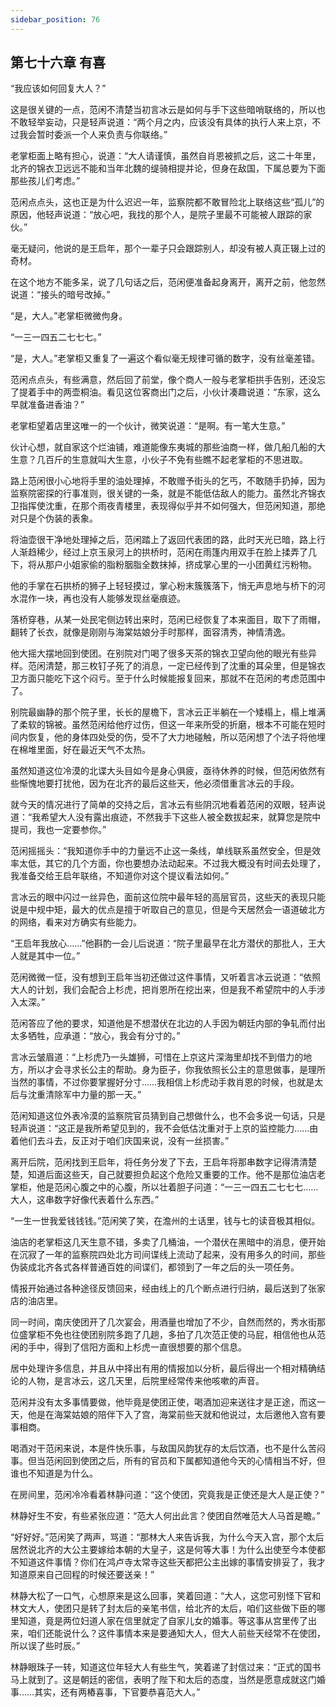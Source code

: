 ```yaml
---
sidebar_position: 76
---
```


## 第七十六章 **有喜**

“我应该如何回复大人？”

这是很关键的一点，范闲不清楚当初言冰云是如何与手下这些暗哨联络的，所以也不敢轻举妄动，只是轻声说道：“两个月之内，应该没有具体的执行人来上京，不过我会暂时委派一个人来负责与你联络。”

老掌柜面上略有担心，说道：“大人请谨慎，虽然自肖恩被抓之后，这二十年里，北齐的锦衣卫远远不能和当年北魏的缇骑相提并论，但身在敌国，下属总要为下面那些孩儿们考虑。”

范闲点点头，这也正是为什么迟迟一年，监察院都不敢冒险北上联络这些“孤儿”的原因，他轻声说道：“放心吧，我找的那个人，是院子里最不可能被人跟踪的家伙。”

毫无疑问，他说的是王启年，那个一辈子只会跟踪别人，却没有被人真正辍上过的奇材。

在这个地方不能多呆，说了几句话之后，范闲便准备起身离开，离开之前，他忽然说道：“接头的暗号改掉。”

“是，大人。”老掌柜微微佝身。

“一三一四五二七七七。”

“是，大人。”老掌柜又重复了一遍这个看似毫无规律可循的数字，没有丝毫差错。

范闲点点头，有些满意，然后回了前堂，像个商人一般与老掌柜拱手告别，还没忘了提着手中的两壶桐油。看见这位客商出门之后，小伙计凑趣说道：“东家，这么早就准备进香油？”

老掌柜望着店里这唯一的一个伙计，微笑说道：“是啊。有一笔大生意。”

伙计心想，就自家这个烂油铺，难道能像东夷城的那些油商一样，做几船几船的大生意？几百斤的生意就叫大生意，小伙子不免有些瞧不起老掌柜的不思进取。

路上范闲很小心地将手里的油处理掉，不敢赠予街头的乞丐，不敢随手扔掉，因为监察院密探的行事准则，很关键的一条，就是不能低估敌人的能力。虽然北齐锦衣卫指挥使沈重，在那个雨夜青楼里，表现得似乎并不如何强大，但范闲知道，那绝对只是个伪装的表象。

将油壶很干净地处理掉之后，范闲踏上了返回代表团的路，此时天光已暗，路上行人渐趋稀少，经过上京玉泉河上的拱桥时，范闲在雨篷内用双手在脸上揉弄了几下，将从那户小姐家偷的脂粉胭脂全数抹掉，挤成掌心里的一小团黄红污粉物。

他的手掌在石拱桥的狮子上轻轻摸过，掌心粉末簇簇落下，悄无声息地与桥下的河水混作一块，再也没有人能够发现丝毫痕迹。

落桥穿巷，从某一处民宅侧边转出来时，范闲已经恢复了本来面目，取下了雨帽，翻转了长衣，就像是刚刚与海棠姑娘分手时那样，面容清秀，神情清逸。

他大摇大摆地回到使团。在别院对门喝了很多天茶的锦衣卫望向他的眼光有些异样。范闲清楚，那三枚钉子死了的消息，一定已经传到了沈重的耳朵里，但是锦衣卫方面只能吃下这个闷亏。至于什么时候能报复回来，那就不在范闲的考虑范围中了。

别院最幽静的那个院子里，长长的屋檐下，言冰云正半躺在一个矮榻上，榻上堆满了柔软的锦被。虽然范闲给他疗过伤，但这一年来所受的折磨，根本不可能在短时间内恢复，他的身体四处受的伤，受不了大力地碰触，所以范闲想了个法子将他埋在棉堆里面，好在最近天气不太热。

虽然知道这位冷漠的北谍大头目如今是身心俱疲，亟待休养的时候，但范闲依然有些惭愧地要打扰他，因为在北齐的最后这些天，他必须借重言冰云的手段。

就今天的情况进行了简单的交持之后，言冰云有些阴沉地看着范闲的双眼，轻声说道：“我希望大人没有露出痕迹，不然我手下这些人被全数拔起来，就算您是院中提司，我也一定要参你。”

范闲摇摇头：“我知道你手中的力量远不止这一条线，单线联系虽然安全，但是效率太低，其它的几个方面，你也要想办法动起来。不过我大概没有时间去处理了，我准备交给王启年联络，不知道你对这个提议看法如何。”

言冰云的眼中闪过一丝异色，面前这位院中最年轻的高层官员，这些天的表现只能说是中规中矩，最大的优点是擅于听取自己的意见，但是今天居然会一语道破北方的网络，看来对方确实有些能力。

“王启年我放心……”他斟酌一会儿后说道：“院子里最早在北方潜伏的那批人，王大人就是其中一位。”

范闲微微一怔，没有想到王启年当初还做过这件事情，又听着言冰云说道：“依照大人的计划，我们会配合上杉虎，把肖恩所在挖出来，但是我不希望院中的人手涉入太深。”

范闲答应了他的要求，知道他是不想潜伏在北边的人手因为朝廷内部的争轧而付出太多牺牲，应承道：“放心，我会有分寸的。”

言冰云皱眉道：“上杉虎乃一头雄狮，可惜在上京这片深海里却找不到借力的地方，所以才会寻求长公主的帮助。身为臣子，你我依照长公主的意思做事，是理所当然的事情，不过你要掌握好分寸……我相信上杉虎动手救肖恩的时候，也就是太后与沈重清除军中力量的那一天。”

范闲知道这位外表冷漠的监察院官员猜到自己想做什么，也不会多说一句话，只是轻声说道：“这正是我所希望见到的，我不会低估沈重对于上京的监控能力……由着他们去斗去，反正对于咱们庆国来说，没有一丝损害。”

离开后院，范闲找到王启年，将任务分发了下去，王启年将那串数字记得清清楚楚，知道后面这些天，自己就要担负起这个危险又重要的工作。他不是那位油店老掌柜，他是范闲心腹之中的心腹，所以壮着胆子问道：“一三一四五二七七七……大人，这串数字好像代表着什么东西。”

“一生一世我爱钱钱钱。”范闲笑了笑，在澹州的土话里，钱与七的读音极其相似。

油店的老掌柜这几天生意不错，多卖了几桶油，一个潜伏在黑暗中的消息，便开始在沉寂了一年的监察院四处北方司间谍线上流动了起来，没有用多久的时间，那些伪装成北齐各式各样普通百姓的间谍们，都领到了一年之后的头一项任务。

情报开始通过各种途径反馈回来，经由线上的几个断点进行归纳，最后送到了张家店的油店里。

同一时间，南庆使团开了几次宴会，用酒量也增加了不少，自然而然的，秀水街那位盛掌柜不免也往使团别院多跑了几趟，多拍了几次范正使的马屁，相信他也从范闲的手中，得到了信阳方面和上杉虎一直很想要的那个信息。

居中处理许多信息，并且从中择出有用的情报加以分析，最后得出一个相对精确结论的人物，是言冰云，这几天里，后院里经常传来他咳嗽的声音。

范闲并没有太多事情要做，他毕竟是使团正使，喝酒加迎来送往才是正途，而这一天，他是在海棠姑娘的陪伴下入了宫，海棠前些天就和他说过，太后邀他入宫有要事相商。

喝酒对干范闲来说，本是件快乐事，与敌国风韵犹存的太后饮酒，也不是什么苦闷事。但当范闲回到使团之后，所有的官员和下属都知道他今天的心情相当不好，但谁也不知道是为什么。

在房间里，范闲冷冷看着林静问道：“这个使团，究竟我是正使还是大人是正使？”

林静好生不安，有些紧张应道：“范大人何出此言？使团自然唯范大人马首是瞻。”

“好好好。”范闲笑了两声，骂道：“那林大人来告诉我，为什么今天入宫，那个太后居然说北齐的大公主要嫁给本朝的大皇子，这是何等大事！为什么出使至今本使都不知道这件事情？你们在鸿卢寺太常寺这些天都把公主出嫁的事情安排妥了，我才知道原来自己回程的时候还要送亲！”

林静大松了一口气，心想原来是这么回事，笑着回道：“大人，这您可别怪下官和林文大人，使团只是转了封太后的亲笔书信，给北齐的太后，咱们这些做下臣的哪里知道，竟是两位妇道人家在信里就定了自家儿女的婚事。等这事从宫里传了出来，咱们还能说什么？这件事情本来是要通知大人，但大人前些天经常不在使团，所以误了些时辰。”

林静眼珠子一转，知道这位年轻大人有些生气，笑着递了封信过来：“正式的国书马上就到了。这是朝廷的密信，表明了陛下和太后的态度，当然是愿意成就这门婚事……其实，还有两樁喜事，下官要恭喜范大人。”

